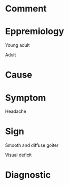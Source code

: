 # Comment

# Eppremiology

Young adult

Adult

# Cause

# Symptom

Headache

# Sign

Smooth and diffuse goiter

Visual deficit

# Diagnostic
